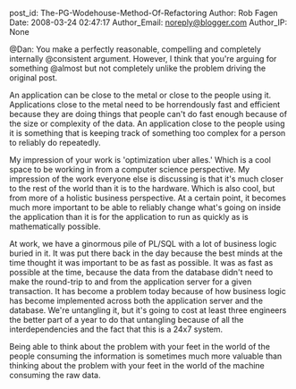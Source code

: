post_id: The-PG-Wodehouse-Method-Of-Refactoring
Author: Rob Fagen
Date: 2008-03-24 02:47:17
Author_Email: noreply@blogger.com
Author_IP: None

@Dan: You make a perfectly reasonable, compelling and completely internally
@consistent argument. However, I think that you're arguing for something
@almost but not completely unlike the problem driving the original post.

An application can be close to the metal or close to the people using it.
Applications close to the metal need to be horrendously fast and efficient
because they are doing things that people can't do fast enough because of the
size or complexity of the data. An application close to the people using it is
something that is keeping track of something too complex for a person to
reliably do repeatedly.

My impression of your work is 'optimization uber alles.' Which is a cool space
to be working in from a computer science perspective. My impression of the
work everyone else is discussing is that it's much closer to the rest of the
world than it is to the hardware. Which is also cool, but from more of a
holistic business perspective. At a certain point, it becomes much more
important to be able to reliably change what's going on inside the application
than it is for the application to run as quickly as is mathematically
possible.

At work, we have a ginormous pile of PL/SQL with a lot of business logic
buried in it. It was put there back in the day because the best minds at the
time thought it was important to be as fast as possible. It was as fast as
possible at the time, because the data from the database didn't need to make
the round-trip to and from the application server for a given transaction. It
has become a problem today because of how business logic has become
implemented across both the application server and the database. We're
untangling it, but it's going to cost at least three engineers the better part
of a year to do that untangling because of all the interdependencies and the
fact that this is a 24x7 system.

Being able to think about the problem with your feet in the world of the
people consuming the information is sometimes much more valuable than thinking
about the problem with your feet in the world of the machine consuming the raw
data.
